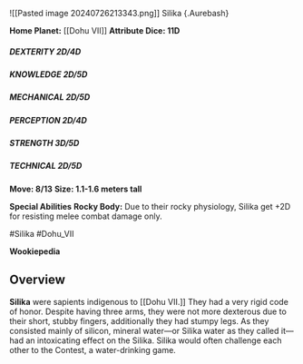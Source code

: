 ![[Pasted image 20240726213343.png]]
Silika {.Aurebash}

**Home Planet:** [[Dohu VII]]
**Attribute Dice: 11D**
##### DEXTERITY 2D/4D
##### KNOWLEDGE 2D/5D
##### MECHANICAL 2D/5D
##### PERCEPTION 2D/4D
##### STRENGTH 3D/5D
##### TECHNICAL 2D/5D
**Move: 8/13**
**Size: 1.1-1.6 meters tall**

**Special Abilities**
**Rocky Body:** Due to their rocky physiology, Silika get +2D for resisting melee combat damage only.


#Silika #Dohu_VII 

**Wookiepedia**

## Overview

**Silika** were sapients indigenous to [[Dohu VII.]] They had a very rigid code of honor. Despite having three arms, they were not more dexterous due to their short, stubby fingers, additionally they had stumpy legs. As they consisted mainly of silicon, mineral water—or Silika water as they called it—had an intoxicating effect on the Silika. Silika would often challenge each other to the Contest, a water-drinking game.